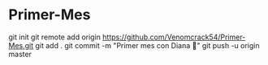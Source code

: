 # Primer-Mes
git init
git remote add origin https://github.com/Venomcrack54/Primer-Mes.git
git add .
git commit -m "Primer mes con Diana 💖"
git push -u origin master
